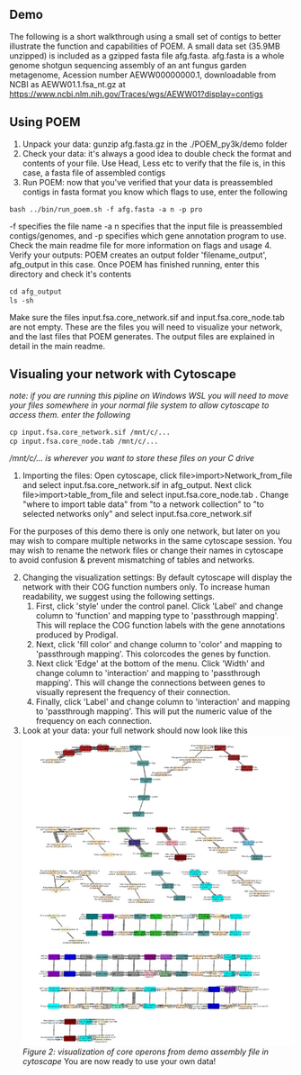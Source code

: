 ## Demo

The following is a short walkthrough using a small set of contigs to better illustrate the function and capabilities of POEM. A small data set (35.9MB unzipped) is included as a gzipped fasta file afg.fasta. afg.fasta is a whole genome shotgun sequencing assembly of an ant fungus garden metagenome, Acession number AEWW00000000.1, downloadable from NCBI as AEWW01.1.fsa_nt.gz at https://www.ncbi.nlm.nih.gov/Traces/wgs/AEWW01?display=contigs

## Using POEM

1. Unpack your data: gunzip afg.fasta.gz in the ./POEM_py3k/demo folder
2. Check your data: it's always a good idea to double check the format and contents of your file. Use Head, Less etc to verify that the file is, in this case, a fasta file of assembled contigs
3. Run POEM: now that you've verified that your data is preassembled contigs in fasta format you know which flags to use, enter the following
```
bash ../bin/run_poem.sh -f afg.fasta -a n -p pro

```
-f specifies the file name -a n specifies that the input file is preassembled contigs/genomes, and -p specifies which gene annotation program to use. Check the main readme file for more information on flags and usage
4. Verify your outputs: POEM creates an output folder 'filename_output', afg_output in this case. Once POEM has finished running, enter this directory and check it's contents
```
cd afg_output
ls -sh
```
Make sure the files input.fsa.core_network.sif and input.fsa.core_node.tab are not empty. These are the files you will need to visualize your network, and the last files that POEM generates. The output files are explained in detail in the main readme.

## Visualing your network with Cytoscape

*note: if you are running this pipline on Windows WSL you will need to move your files somewhere in your normal file system to allow cytoscape to access them. enter the following*
```
cp input.fsa.core_network.sif /mnt/c/...
cp input.fsa.core_node.tab /mnt/c/...
```
*/mnt/c/... is wherever you want to store these files on your C drive*
 1. Importing the files: Open cytoscape, click file>import>Network_from_file and select input.fsa.core_network.sif in afg_output. Next click file>import>table_from_file and select input.fsa.core_node.tab . Change "where to import table data" from "to a network collection" to "to selected networks only" and select input.fsa.core_network.sif  

 For the purposes of this demo there is only one network, but later on you may wish to compare multiple networks in the same cytoscape session. You may wish to rename the network files or change their names in cytoscape to avoid confusion & prevent mismatching of tables and networks.

 2. Changing the visualization settings: By default cytoscape will display the network with their COG function numbers only. To increase human readability, we suggest using the following settings. 
 	1. First, click 'style' under the control panel. Click 'Label' and change column to 'function' and mapping type to 'passthrough mapping'. This will replace the COG function labels with the gene annotations produced by Prodigal. 
 	2. Next, click 'fill color' and change column to 'color' and mapping to 'passthrough mapping'. This colorcodes the genes by function. 
 	3. Next click 'Edge' at the bottom of the menu. Click 'Width' and change column to 'interaction' and mapping to 'passthrough mapping'. This will change the connections between genes to visually represent the frequency of their connection. 
 	4. Finally, click 'Label' and change column to 'interaction' and mapping to 'passthrough mapping'. This will put the numeric value of the frequency on each connection.
 3. Look at your data: your full network should now look like this 
 ![Visualization of demo operons](afg.jpg)
*Figure 2: visualization of core operons from demo assembly file in cytoscape*
You are now ready to use your own data!